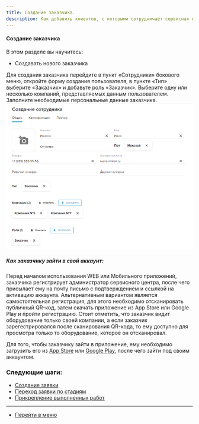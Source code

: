 ```yaml
---
title: Создание заказчика.
description: Как добавить клиентов, с которыми сотрудничает сервисная компания, в систему HubEx?
---
```


<!-- Yandex.Metrika counter -->
<script type="text/javascript" >
   (function(m,e,t,r,i,k,a){m[i]=m[i]||function(){(m[i].a=m[i].a||[]).push(arguments)};
   m[i].l=1*new Date();k=e.createElement(t),a=e.getElementsByTagName(t)[0],k.async=1,k.src=r,a.parentNode.insertBefore(k,a)})
   (window, document, "script", "https://mc.yandex.ru/metrika/tag.js", "ym");
   ym('{{ site.yandex_metric }}', "init", {
        id:'{{ site.yandex_metric }}',
        clickmap:true,
        trackLinks:true,
        accurateTrackBounce:true,
        webvisor:true
   });
</script>
<noscript><div><img src="https://mc.yandex.ru/watch/'{{ site.yandex_metric }}'" style="position:absolute; left:-9999px;" alt="" /></div></noscript>
<!-- /Yandex.Metrika counter -->

#### Создание заказчика
В этом разделе вы научитесь:
- Создавать нового заказчика

Для создания заказчика перейдите в пункт «Сотрудники» бокового меню, откройте форму создания пользователя, в пункте «Тип» выберите «Заказчик» и добавьте роль «Заказчик». Выберите одну или несколько компаний, представляемых данным пользователем. Заполните необходимые персональные данные заказчика.
![cust1.png](/attachments/images/ru/CreatingCustomer/cust1.png)

##### Как заказчику зайти в свой аккаунт:
Перед началом использования WEB или Мобильного приложений, заказчика регистрирует администратор сервисного центра, после чего присылает ему на почту письмо с подтверждением и ссылкой на активацию аккаунта.
Альтернативным вариантом является самостоятельная регистрация, для этого необходимо отсканировать публичный QR-код, затем скачать приложение из App Store или Google Play и пройти регистрацию. Стоит отметить, что заказчик видит оборудование только своей компании, а если заказчик зарегестрировался после сканирования QR-кода, то ему доступно для просмотра только то оборудование, которое он отсканировал.

Для того, чтобы заказчику зайти в приложение, ему необходимо загрузить его из [App Store](https://itunes.apple.com/ru/app//id1386688688?mt=8) или [Google Play](https://play.google.com/store/apps/details?id=ru.hubex.engineer), после чего зайти под своим аккаунтом.



### Следующие шаги:
- [Создание заявки](./CreatingTicket.md)
- [Переход заявки по стадиям](./ChangingStatus.md)
- [Прикрепление выполненных работ](./AttachingFiles.md)




____
- [Перейти в меню](http://wiki.hubex.ru)
